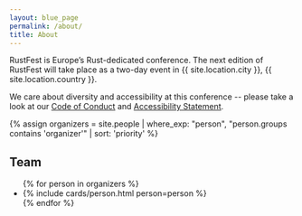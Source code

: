 ```yaml
---
layout: blue_page
permalink: /about/
title: About
---
```


RustFest is Europe’s Rust-dedicated conference. The next edition of RustFest will take place as a two-day event in {{ site.location.city }}, {{ site.location.country }}.

We care about diversity and accessibility at this conference -- please take a look at our [Code of Conduct](/code-of-conduct/) and [Accessibility Statement](/accessibility/).

{% assign organizers = site.people | where_exp: "person", "person.groups contains 'organizer'" | sort: 'priority'  %}

<section>
  <h2>Team</h2>
  <ul class="team">
    {% for person in organizers %}
        <li>
          {% include cards/person.html person=person %}
        </li>
    {% endfor %}
  </ul>
</section>
